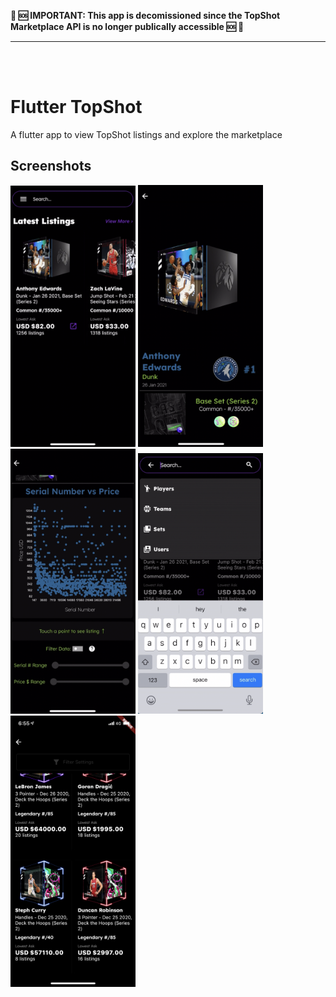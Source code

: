 **:rotating_light: :sos: IMPORTANT: This app is decomissioned since the TopShot Marketplace API is no longer publically accessible :sos: :rotating_light:**

--- 
<br />
<br />

# Flutter TopShot

A flutter app to view TopShot listings and explore the marketplace

## Screenshots

<p float="left">
  <img src="./README_assets/screen-1.png" width="200" />
  <img src="./README_assets/screen-2.png" width="200" /> 
  <img src="./README_assets/screen-3.png" width="200" />
  <img src="./README_assets/screen-4.png" width="200" />
  <img src="./README_assets/screen-5.png" width="200" />
</p>